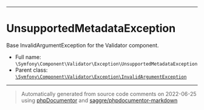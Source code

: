 ***

# UnsupportedMetadataException

Base InvalidArgumentException for the Validator component.



* Full name: `\Symfony\Component\Validator\Exception\UnsupportedMetadataException`
* Parent class: [`\Symfony\Component\Validator\Exception\InvalidArgumentException`](./InvalidArgumentException.md)






***
> Automatically generated from source code comments on 2022-06-25 using [phpDocumentor](http://www.phpdoc.org/) and [saggre/phpdocumentor-markdown](https://github.com/Saggre/phpDocumentor-markdown)
